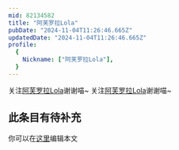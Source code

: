 ```yaml
---
mid: 82134582
title: "阿芙罗拉Lola"
pubDate: "2024-11-04T11:26:46.665Z"
updatedDate: "2024-11-04T11:26:46.665Z"
profile:
  {
    Nickname: ["阿芙罗拉Lola"],
  }
---
```


关注[阿芙罗拉Lola](https://space.bilibili.com/82134582)谢谢喵~ 关注[阿芙罗拉Lola](https://space.bilibili.com/82134582)谢谢喵~

## 此条目有待补充
你可以在[这里](https://github.com/Yuhanawa/VTuber.ICU/edit/master/src/content/v/阿芙罗拉Lola/index.md)编辑本文
